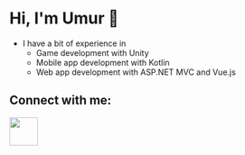 <!--
**UmurErgenay/UmurErgenay** is a ✨ _special_ ✨ repository because its `README.md` (this file) appears on your GitHub profile.

Here are some ideas to get you started:

- 🔭 I’m currently working on ...
- 🌱 I’m currently learning ...
- 👯 I’m looking to collaborate on ...
- 🤔 I’m looking for help with ...
- 💬 Ask me about ...
- 📫 How to reach me: ...
- 😄 Pronouns: ...
- ⚡ Fun fact: ...
-->
# Hi, I'm Umur 👋

- I have a bit of experience in
  - Game development with Unity
  - Mobile app development with Kotlin
  - Web app development with ASP.NET MVC and Vue.js

## Connect with me:
<a href="https://www.linkedin.com/in/umur-ergenay/"><img src="https://raw.githubusercontent.com/rahuldkjain/github-profile-readme-generator/master/src/images/icons/Social/linked-in-alt.svg" width="50" height="50"></img></a>
